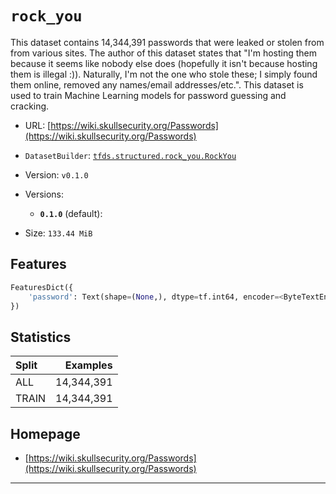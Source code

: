 <div itemscope itemtype="http://schema.org/Dataset">
  <div itemscope itemprop="includedInDataCatalog" itemtype="http://schema.org/DataCatalog">
    <meta itemprop="name" content="TensorFlow Datasets" />
  </div>

  <meta itemprop="name" content="rock_you" />
  <meta itemprop="description" content="This dataset contains 14,344,391 passwords that were leaked or stolen from from various sites. The author of this dataset states that &quot;I&#x27;m hosting them because it seems like nobody else does (hopefully it isn&#x27;t because hosting them is illegal :)). Naturally, I&#x27;m not the one who stole these; I simply found them online, removed any names/email addresses/etc.&quot;. This dataset is used to train Machine Learning models for password guessing and cracking.&#10;&#10;&#10;To use this dataset:&#10;&#10;```python&#10;import tensorflow_datasets as tfds&#10;&#10;ds = tfds.load(&#x27;rock_you&#x27;, split=&#x27;train&#x27;)&#10;for ex in ds.take(4):&#10;  print(ex)&#10;```&#10;&#10;See [the guide](https://www.tensorflow.org/datasets/overview) for more&#10;informations on [tensorflow_datasets](https://www.tensorflow.org/datasets).&#10;&#10;" />
  <meta itemprop="url" content="https://www.tensorflow.org/datasets/catalog/rock_you" />
  <meta itemprop="sameAs" content="https://wiki.skullsecurity.org/Passwords" />
  <meta itemprop="citation" content="" />
</div>

# `rock_you`

This dataset contains 14,344,391 passwords that were leaked or stolen from from
various sites. The author of this dataset states that "I'm hosting them because
it seems like nobody else does (hopefully it isn't because hosting them is
illegal :)). Naturally, I'm not the one who stole these; I simply found them
online, removed any names/email addresses/etc.". This dataset is used to train
Machine Learning models for password guessing and cracking.

*   URL:
    [https://wiki.skullsecurity.org/Passwords](https://wiki.skullsecurity.org/Passwords)
*   `DatasetBuilder`:
    [`tfds.structured.rock_you.RockYou`](https://github.com/tensorflow/datasets/tree/master/tensorflow_datasets/structured/rock_you.py)
*   Version: `v0.1.0`
*   Versions:

    *   **`0.1.0`** (default):

*   Size: `133.44 MiB`

## Features
```python
FeaturesDict({
    'password': Text(shape=(None,), dtype=tf.int64, encoder=<ByteTextEncoder vocab_size=257>),
})
```

## Statistics

Split | Examples
:---- | ---------:
ALL   | 14,344,391
TRAIN | 14,344,391

## Homepage

*   [https://wiki.skullsecurity.org/Passwords](https://wiki.skullsecurity.org/Passwords)

--------------------------------------------------------------------------------
